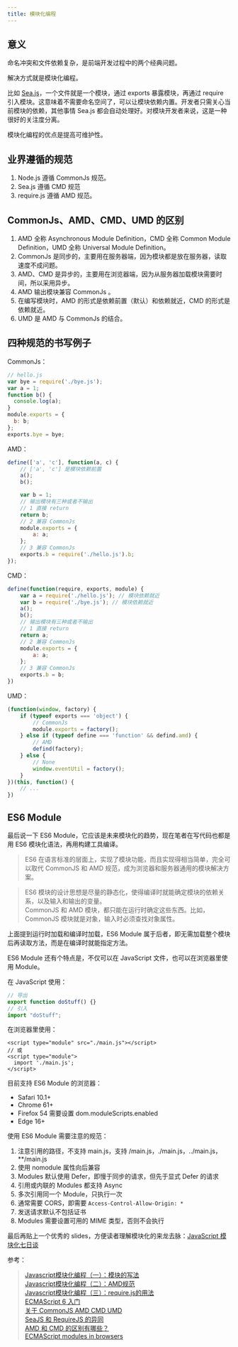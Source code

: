 ```yaml
---
title: 模块化编程
---
```


## 意义

命名冲突和文件依赖复杂，是前端开发过程中的两个经典问题。

解决方式就是模块化编程。

比如 [Sea.js][1]，一个文件就是一个模块，通过 exports 暴露模块，再通过 require 引入模块。这意味着不需要命名空间了，可以让模块依赖内置。开发者只需关心当前模块的依赖，其他事情 Sea.js 都会自动处理好。对模块开发者来说，这是一种很好的关注度分离。

模块化编程的优点是提高可维护性。

## 业界遵循的规范

1. Node.js 遵循 CommonJs 规范。
1. Sea.js 遵循 CMD 规范
1. require.js 遵循 AMD 规范。

## CommonJs、AMD、CMD、UMD 的区别

1. AMD 全称 Asynchronous Module Definition，CMD 全称 Common Module Definition，UMD 全称 Universal Module Definition。
1. CommonJs 是同步的，主要用在服务器端，因为模块都是放在服务器，读取速度不成问题。
1. AMD、CMD 是异步的，主要用在浏览器端，因为从服务器加载模块需要时间，所以采用异步。
1. AMD 输出模块兼容 CommonJs 。
1. 在编写模块时，AMD 的形式是依赖前置（默认）和依赖就近，CMD 的形式是依赖就近。
1. UMD 是 AMD 与 CommonJs 的结合。

## 四种规范的书写例子

CommonJs：
```javascript
// hello.js
var bye = require('./bye.js');
var a = 1;
function b() {
  console.log(a);
}
module.exports = {
  b: b;
};
exports.bye = bye;
```

AMD：
```javascript
define(['a', 'c'], function(a, c) {
    // ['a', 'c'] 是模块依赖前置
    a();
    b();

    var b = 1;
    // 输出模块有三种或者不输出
    // 1 直接 return
    return b;
    // 2 兼容 CommonJs
    module.exports = {
        a: a;
    };
    // 3 兼容 CommonJs
    exports.b = require('./hello.js').b;
});
```

CMD：
```javascript
define(function(require, exports, module) {
    var a = require('./hello.js'); // 模块依赖就近
    var b = require('./bye.js'); // 模块依赖就近
    a();
    b();
    // 输出模块有三种或者不输出
    // 1 直接 return
    return a;
    // 2 兼容 CommonJs
    module.exports = {
        a: a;
    };
    // 3 兼容 CommonJs
    exports.b = b;
})
```

UMD：
```javascript
(function(window, factory) {
    if (typeof exports === 'object') {
        // CommonJs
        module.exports = factory();
    } else if (typeof define === 'function' && defind.amd) {
        // AMD
        defind(factory);
    } else {
        // None
        window.eventUtil = factory();
    }
})(this, function() {
    // ...
})
```

## ES6 Module

最后说一下 ES6 Module，它应该是未来模块化的趋势，现在笔者在写代码也都是用 ES6 模块化语法，再用构建工具编译。

> ES6 在语言标准的层面上，实现了模块功能，而且实现得相当简单，完全可以取代 CommonJS 和 AMD 规范，成为浏览器和服务器通用的模块解决方案。  

> ES6 模块的设计思想是尽量的静态化，使得编译时就能确定模块的依赖关系，以及输入和输出的变量。  
> CommonJS 和 AMD 模块，都只能在运行时确定这些东西。比如，CommonJS 模块就是对象，输入时必须查找对象属性。

上面提到运行时加载和编译时加载，ES6 Module 属于后者，即无需加载整个模块后再读取方法，而是在编译时就能指定方法。

ES6 Module 还有个特点是，不仅可以在 JavaScript 文件，也可以在浏览器里使用 Module。

在 JavaScript 使用：
```javascript
// 导出
export function doStuff() {}
// 引入
import "doStuff";
```

在浏览器里使用：
```
<script type="module" src="./main.js"></script>
// 或
<script type="module">
  import './main.js';
</script>
```

目前支持 ES6 Module 的浏览器：
- Safari 10.1+
- Chrome 61+
- Firefox 54 需要设置 dom.moduleScripts.enabled
- Edge 16+

使用 ES6 Module 需要注意的规范：
1. 注意引用的路径，不支持 main.js，支持 /main.js，./main.js，../main.js，**/main.js
1. 使用 nomodule 属性向后兼容
1. Modules 默认使用 Defer，即慢于同步的请求，但先于显式 Defer 的请求
1. 引用或内联的 Modules 都支持 Async
1. 多次引用同一个 Module，只执行一次
1. 通常需要 CORS，即需要 `Access-Control-Allow-Origin: *`
1. 发送请求默认不包括证书
1. Modules 需要设置可用的 MIME 类型，否则不会执行

最后再贴上一个优秀的 slides，方便读者理解模块化的来龙去脉：[JavaScript 模块化七日谈][2]

参考：
> [Javascript模块化编程（一）：模块的写法](http://www.ruanyifeng.com/blog/2012/10/javascript_module.html)  
> [Javascript模块化编程（二）：AMD规范](http://www.ruanyifeng.com/blog/2012/10/asynchronous_module_definition.html)  
> [Javascript模块化编程（三）：require.js的用法](http://www.ruanyifeng.com/blog/2012/11/require_js.html)  
> [ECMAScript 6 入门](http://es6.ruanyifeng.com/#docs/module)  
> [关于 CommonJS AMD CMD UMD](https://my.oschina.net/felumanman/blog/263330?p=1)  
> [SeaJS 和 RequireJS 的异同](https://lifesinger.wordpress.com/2011/05/17/the-difference-between-seajs-and-requirejs/)  
> [AMD 和 CMD 的区别有哪些？](https://www.zhihu.com/question/20351507)  
> [ECMAScript modules in browsers](https://jakearchibald.com/2017/es-modules-in-browsers/)  

  [1]: https://seajs.github.io/seajs/docs/
  [2]: http://huangxuan.me/js-module-7day/